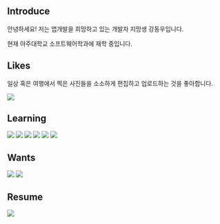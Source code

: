 Introduce
---

안녕하세요! 저는 앱개발을 희망하고 있는 개발자 지망생 강동우입니다.

현재 아주대학교 소프트웨어학과에 재학 중입니다.
</br>

Likes
---

일상 혹은 여행에서 찍은 사진들을 소소하게 편집하고 업로드하는 것을 좋아합니다.

[<img src="https://img.shields.io/badge/instagram-E4405F?style=for-the-badge&logo=instagram&logoColor=white">](https://www.instagram.com/ehddndi_.jpg/)
</br>

Learning
---

<img src="https://img.shields.io/badge/flutter-02569B?style=for-the-badge&logo=flutter&logoColor=white"> <img src="https://img.shields.io/badge/dart-0175C2?style=for-the-badge&logo=dart&logoColor=white">
<img src="https://img.shields.io/badge/figma-F24E1E?style=for-the-badge&logo=figma&logoColor=white">
<img src="https://img.shields.io/badge/c-A8B9CC?style=for-the-badge&logo=c&logoColor=white">
<img src="https://img.shields.io/badge/postgresql-4169E1?style=for-the-badge&logo=postgresql&logoColor=white">
<img src="https://img.shields.io/badge/python-3776AB?style=for-the-badge&logo=python&logoColor=white">
</br>

Wants
---

<img src="https://img.shields.io/badge/react-61DAFB?style=for-the-badge&logo=react&logoColor=white"> <img src="https://img.shields.io/badge/kotlin-7F52FF?style=for-the-badge&logo=kotlin&logoColor=white">
</br>

Resume
---

[<img src="https://img.shields.io/badge/notion-000000?style=for-the-badge&logo=notion&logoColor=white">](https://silk-cupboard-7d4.notion.site/About-me-b8f8816a4d3a40059e569edbe5338089?pvs=4)
